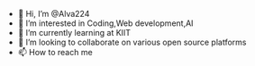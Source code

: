 - 👋 Hi, I’m @Alva224
- 👀 I’m interested in Coding,Web development,AI
- 🌱 I’m currently learning at KIIT
- 💞️ I’m looking to collaborate on various open source platforms
- 📫 How to reach me

<!---
Alva224/Alva224 is a ✨ special ✨ repository because its `README.md` (this file) appears on your GitHub profile.
You can click the Preview link to take a look at your changes.
--->
